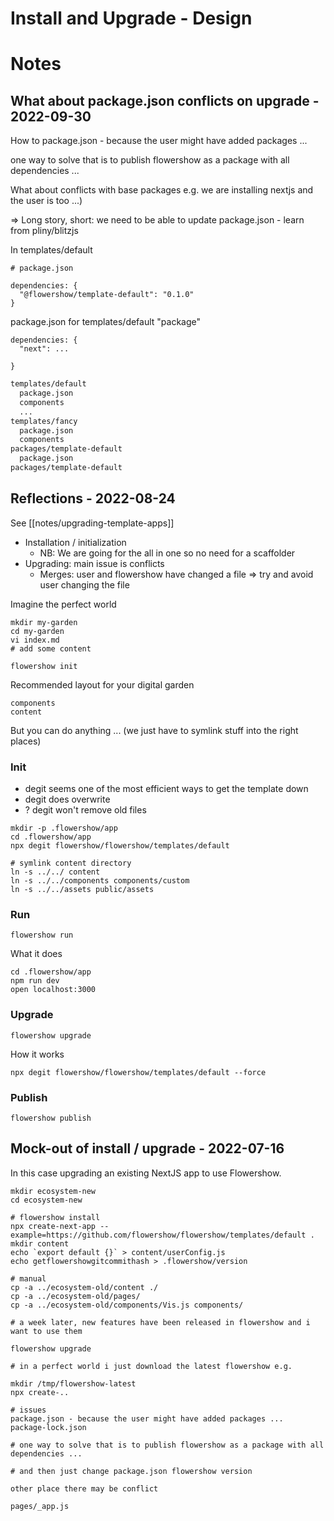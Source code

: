 # Install and Upgrade - Design

# Notes

## What about package.json conflicts on upgrade - 2022-09-30

How to package.json - because the user might have added packages ...

one way to solve that is to publish flowershow as a package with all dependencies ...

What about conflicts with base packages e.g. we are installing nextjs and the user is too ...)

=> Long story, short: we need to be able to update package.json - learn from pliny/blitzjs

In templates/default

```
# package.json

dependencies: {
  "@flowershow/template-default": "0.1.0"
}
```

package.json for templates/default "package"

```
dependencies: {
  "next": ...
  
}
```

```bash
templates/default
  package.json
  components
  ...
templates/fancy
  package.json
  components
packages/template-default
  package.json
packages/template-default
```

## Reflections - 2022-08-24

See [[notes/upgrading-template-apps]]

- Installation / initialization
  - NB: We are going for the all in one so no need for a scaffolder
- Upgrading: main issue is conflicts
  - Merges: user and flowershow have changed a file => try and avoid user changing the file

Imagine the perfect world

```
mkdir my-garden
cd my-garden
vi index.md
# add some content

flowershow init
```

Recommended layout for your digital garden

```
components
content
```

But you can do anything ... (we just have to symlink stuff into the right places)

### Init

* degit seems one of the most efficient ways to get the template down
* degit does overwrite
* ? degit won't remove old files

```bash=
mkdir -p .flowershow/app
cd .flowershow/app
npx degit flowershow/flowershow/templates/default

# symlink content directory
ln -s ../../ content
ln -s ../../components components/custom
ln -s ../../assets public/assets
```

### Run

```
flowershow run
```

What it does

```
cd .flowershow/app
npm run dev
open localhost:3000
```

### Upgrade

```
flowershow upgrade
```

How it works

```
npx degit flowershow/flowershow/templates/default --force
```

### Publish

```
flowershow publish
```



## Mock-out of install / upgrade - 2022-07-16

In this case upgrading an existing NextJS app to use Flowershow.

```bash=
mkdir ecosystem-new
cd ecosystem-new

# flowershow install
npx create-next-app --example=https://github.com/flowershow/flowershow/templates/default .
mkdir content
echo `export default {}` > content/userConfig.js
echo getflowershowgitcommithash > .flowershow/version

# manual
cp -a ../ecosystem-old/content ./
cp -a ../ecosystem-old/pages/
cp -a ../ecosystem-old/components/Vis.js components/

# a week later, new features have been released in flowershow and i want to use them

flowershow upgrade

# in a perfect world i just download the latest flowershow e.g.

mkdir /tmp/flowershow-latest
npx create-..

# issues
package.json - because the user might have added packages ...
package-lock.json

# one way to solve that is to publish flowershow as a package with all dependencies ...

# and then just change package.json flowershow version

other place there may be conflict

pages/_app.js
```